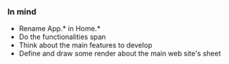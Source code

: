 ### In mind
- Rename App.* in Home.*
- Do the functionalities span
- Think about the main features to develop
- Define and draw some render about the main web site's sheet